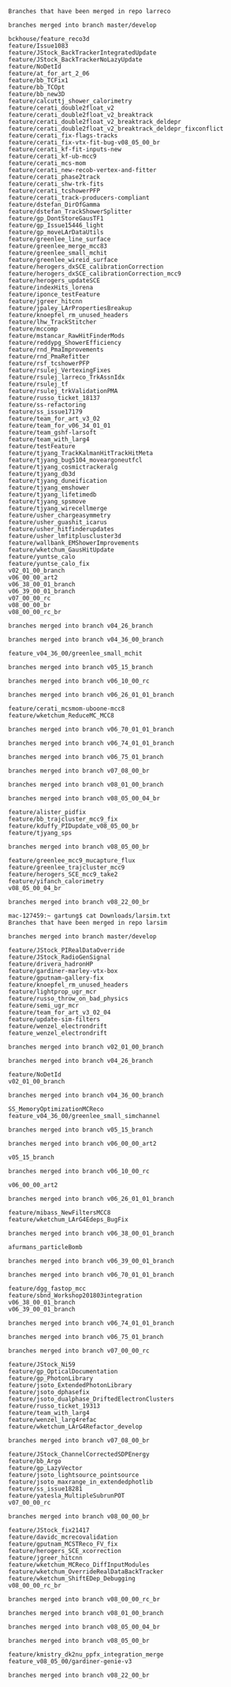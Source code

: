     Branches that have been merged in repo larreco

    branches merged into branch master/develop

    bckhouse/feature_reco3d
    feature/Issue1083
    feature/JStock_BackTrackerIntegratedUpdate
    feature/JStock_BackTrackerNoLazyUpdate
    feature/NoDetId
    feature/at_for_art_2_06
    feature/bb_TCFix1
    feature/bb_TCOpt
    feature/bb_new3D
    feature/calcuttj_shower_calorimetry
    feature/cerati_double2float_v2
    feature/cerati_double2float_v2_breaktrack
    feature/cerati_double2float_v2_breaktrack_deldepr
    feature/cerati_double2float_v2_breaktrack_deldepr_fixconflict
    feature/cerati_fix-flags-tracks
    feature/cerati_fix-vtx-fit-bug-v08_05_00_br
    feature/cerati_kf-fit-inputs-new
    feature/cerati_kf-ub-mcc9
    feature/cerati_mcs-mom
    feature/cerati_new-recob-vertex-and-fitter
    feature/cerati_phase2track
    feature/cerati_shw-trk-fits
    feature/cerati_tcshowerPFP
    feature/cerati_track-producers-compliant
    feature/dstefan_DirOfGamma
    feature/dstefan_TrackShowerSplitter
    feature/gp_DontStoreGausTF1
    feature/gp_Issue15446_light
    feature/gp_moveLArDataUtils
    feature/greenlee_line_surface
    feature/greenlee_merge_mcc83
    feature/greenlee_small_mchit
    feature/greenlee_wireid_surface
    feature/herogers_dxSCE_calibrationCorrection
    feature/herogers_dxSCE_calibrationCorrection_mcc9
    feature/herogers_updateSCE
    feature/indexHits_lorena
    feature/iponce_testFeature
    feature/jgreer_hitcnn
    feature/jpaley_LArPropertiesBreakup
    feature/knoepfel_rm_unused_headers
    feature/lhw_TrackStitcher
    feature/mccomp
    feature/mstancar_RawHitFinderMods
    feature/reddypg_ShowerEfficiency
    feature/rnd_PmaImprovements
    feature/rnd_PmaRefitter
    feature/rsf_tcshowerPFP
    feature/rsulej_VertexingFixes
    feature/rsulej_larreco_TrkAssnIdx
    feature/rsulej_tf
    feature/rsulej_trkValidationPMA
    feature/russo_ticket_18137
    feature/ss-refactoring
    feature/ss_issue17179
    feature/team_for_art_v3_02
    feature/team_for_v06_34_01_01
    feature/team_gshf-larsoft
    feature/team_with_larg4
    feature/testFeature
    feature/tjyang_TrackKalmanHitTrackHitMeta
    feature/tjyang_bug5104_moveargoneutfcl
    feature/tjyang_cosmictrackeralg
    feature/tjyang_db3d
    feature/tjyang_duneification
    feature/tjyang_emshower
    feature/tjyang_lifetimedb
    feature/tjyang_spsmove
    feature/tjyang_wirecellmerge
    feature/usher_chargeasymmetry
    feature/usher_guashit_icarus
    feature/usher_hitfinderupdates
    feature/usher_lmfitpluscluster3d
    feature/wallbank_EMShowerImprovements
    feature/wketchum_GausHitUpdate
    feature/yuntse_calo
    feature/yuntse_calo_fix
    v02_01_00_branch
    v06_00_00_art2
    v06_38_00_01_branch
    v06_39_00_01_branch
    v07_00_00_rc
    v08_00_00_br
    v08_00_00_rc_br

    branches merged into branch v04_26_branch

    branches merged into branch v04_36_00_branch

    feature_v04_36_00/greenlee_small_mchit

    branches merged into branch v05_15_branch

    branches merged into branch v06_10_00_rc

    branches merged into branch v06_26_01_01_branch

    feature/cerati_mcsmom-uboone-mcc8
    feature/wketchum_ReduceMC_MCC8

    branches merged into branch v06_70_01_01_branch

    branches merged into branch v06_74_01_01_branch

    branches merged into branch v06_75_01_branch

    branches merged into branch v07_08_00_br

    branches merged into branch v08_01_00_branch

    branches merged into branch v08_05_00_04_br

    feature/alister_pidfix
    feature/bb_trajcluster_mcc9_fix
    feature/kduffy_PIDupdate_v08_05_00_br
    feature/tjyang_sps

    branches merged into branch v08_05_00_br

    feature/greenlee_mcc9_mucapture_flux
    feature/greenlee_trajcluster_mcc9
    feature/herogers_SCE_mcc9_take2
    feature/yifanch_calorimetry
    v08_05_00_04_br

    branches merged into branch v08_22_00_br

    mac-127459:~ gartung$ cat Downloads/larsim.txt 
    Branches that have been merged in repo larsim

    branches merged into branch master/develop

    feature/JStock_PIRealDataOverride
    feature/JStock_RadioGenSignal
    feature/drivera_hadronHP
    feature/gardiner-marley-vtx-box
    feature/gputnam-gallery-fix
    feature/knoepfel_rm_unused_headers
    feature/lightprop_ugr_mcr
    feature/russo_throw_on_bad_physics
    feature/semi_ugr_mcr
    feature/team_for_art_v3_02_04
    feature/update-sim-filters
    feature/wenzel_electrondrift
    feature_wenzel_electrondrift

    branches merged into branch v02_01_00_branch

    branches merged into branch v04_26_branch

    feature/NoDetId
    v02_01_00_branch

    branches merged into branch v04_36_00_branch

    SS_MemoryOptimizationMCReco
    feature_v04_36_00/greenlee_small_simchannel

    branches merged into branch v05_15_branch

    branches merged into branch v06_00_00_art2

    v05_15_branch

    branches merged into branch v06_10_00_rc

    v06_00_00_art2

    branches merged into branch v06_26_01_01_branch

    feature/mibass_NewFiltersMCC8
    feature/wketchum_LArG4Edeps_BugFix

    branches merged into branch v06_38_00_01_branch

    afurmans_particleBomb

    branches merged into branch v06_39_00_01_branch

    branches merged into branch v06_70_01_01_branch

    feature/dgg_fastop_mcc
    feature/sbnd_Workshop201803integration
    v06_38_00_01_branch
    v06_39_00_01_branch

    branches merged into branch v06_74_01_01_branch

    branches merged into branch v06_75_01_branch

    branches merged into branch v07_00_00_rc

    feature/JStock_Ni59
    feature/gp_OpticalDocumentation
    feature/gp_PhotonLibrary
    feature/jsoto_ExtendedPhotonLibrary
    feature/jsoto_dphasefix
    feature/jsoto_dualphase_DriftedElectronClusters
    feature/russo_ticket_19313
    feature/team_with_larg4
    feature/wenzel_larg4refac
    feature/wketchum_LArG4Refactor_develop

    branches merged into branch v07_08_00_br

    feature/JStock_ChannelCorrectedSDPEnergy
    feature/bb_Argo
    feature/gp_LazyVector
    feature/jsoto_lightsource_pointsource
    feature/jsoto_maxrange_in_extendedphotlib
    feature/ss_issue18281
    feature/yatesla_MultipleSubrunPOT
    v07_00_00_rc

    branches merged into branch v08_00_00_br

    feature/JStock_fix21417
    feature/davidc_mcrecovalidation
    feature/gputnam_MCSTReco_FV_fix
    feature/herogers_SCE_xcorrection
    feature/jgreer_hitcnn
    feature/wketchum_MCReco_DiffInputModules
    feature/wketchum_OverrideRealDataBackTracker
    feature/wketchum_ShiftEDep_Debugging
    v08_00_00_rc_br

    branches merged into branch v08_00_00_rc_br

    branches merged into branch v08_01_00_branch

    branches merged into branch v08_05_00_04_br

    branches merged into branch v08_05_00_br

    feature/kmistry_dk2nu_ppfx_integration_merge
    feature_v08_05_00/gardiner-genie-v3

    branches merged into branch v08_22_00_br
